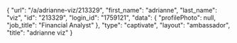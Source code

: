 {
    "url": "\/a\/adrianne-viz\/213329",
    "first_name": "adrianne",
    "last_name": "viz",
    "id": "213329",
    "login_id": "1759121",
    "data": {
        "profilePhoto": null,
        "job_title": "Financial Analyst"
    },
    "type": "captivate",
    "layout": "ambassador",
    "title": "adrianne viz"
}